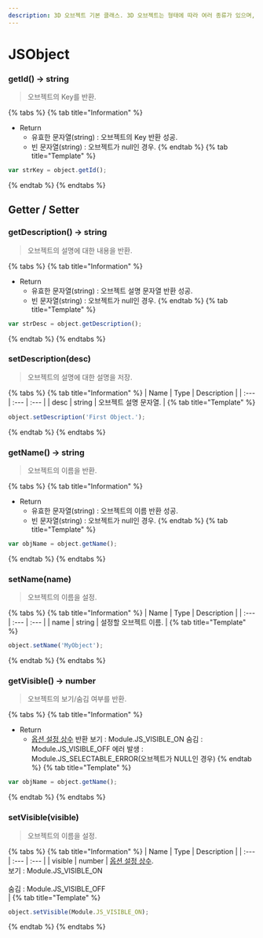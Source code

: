 ```yaml
---
description: 3D 오브젝트 기본 클래스. 3D 오브젝트는 형태에 따라 여러 종류가 있으며, JSObject3D 객체는 3D 오브젝트 타입의 기본형입니다.
---
```


# JSObject

### getId() → string

> 오브젝트의 Key를 반환.

{% tabs %}
{% tab title="Information" %}
-   Return
    -   유효한 문자열(string) : 오브젝트의 Key 반환 성공.
    -   빈 문자열(string) : 오브젝트가 null인 경우.
{% endtab %}
{% tab title="Template" %}

```javascript
var strKey = object.getId();
```

{% endtab %}
{% endtabs %}

## Getter / Setter

### getDescription() → string

> 오브젝트의 설명에 대한 내용을 반환.

{% tabs %}
{% tab title="Information" %}
-   Return
    -   유효한 문자열(string) : 오브젝트 설명 문자열 반환 성공.
    -   빈 문자열(string) : 오브젝트가 null인 경우.
{% endtab %}
{% tab title="Template" %}

```javascript
var strDesc = object.getDescription();
```

{% endtab %}
{% endtabs %}

### setDescription(desc)

> 오브젝트의 설명에 대한 설명을 저장.

{% tabs %}
{% tab title="Information" %}
| Name | Type | Description |
| :--- | :--- | :--- |
| desc | string | 오브젝트 설명 문자열. |
{% tab title="Template" %}

```javascript
object.setDescription('First Object.');
```

{% endtab %}
{% endtabs %}

### getName() → string

> 오브젝트의 이름을 반환.

{% tabs %}
{% tab title="Information" %}
-   Return
    -   유효한 문자열(string) : 오브젝트의 이름 반환 성공.
    -   빈 문자열(string) : 오브젝트가 null인 경우.
{% endtab %}
{% tab title="Template" %}

```javascript
var objName = object.getName();
```

{% endtab %}
{% endtabs %}

### setName(name)

> 오브젝트의 이름을 설정.

{% tabs %}
{% tab title="Information" %}
| Name | Type | Description |
| :--- | :--- | :--- |
| name | string | 설정할 오브젝트 이름. |
{% tab title="Template" %}

```javascript
object.setName('MyObject');
```

{% endtab %}
{% endtabs %}

### getVisible() → number

> 오브젝트의 보기/숨김 여부를 반환.

{% tabs %}
{% tab title="Information" %}
-   Return
    - [옵션 설정 상수](../etc/type-list.md#navigation-visible-type-list) 반환
    보기 : Module.JS_VISIBLE_ON
    숨김 : Module.JS_VISIBLE_OFF
    에러 발생 : Module.JS_SELECTABLE_ERROR(오브젝트가 NULL인 경우)
{% endtab %}
{% tab title="Template" %}

```javascript
var objName = object.getName();
```

{% endtab %}
{% endtabs %}

### setVisible(visible)

> 오브젝트의 이름을 설정.

{% tabs %}
{% tab title="Information" %}
| Name | Type | Description |
| :--- | :--- | :--- |
| visible | number | [옵션 설정 상수](../etc/type-list.md#navigation-visible-type-list).<br>보기 : Module.JS_VISIBLE_ON</br><br>숨김 : Module.JS_VISIBLE_OFF</br> |
{% tab title="Template" %}

```javascript
object.setVisible(Module.JS_VISIBLE_ON);
```

{% endtab %}
{% endtabs %}
